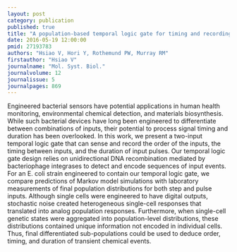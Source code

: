 ```yaml
---
layout: post
category: publication
published: true
title: "A population-based temporal logic gate for timing and recording chemical events."
date: 2016-05-19 12:00:00
pmid: 27193783
authors: "Hsiao V, Hori Y, Rothemund PW, Murray RM"
firstauthor: "Hsiao V"
journalname: "Mol. Syst. Biol."
journalvolume: 12
journalissue: 5
journalpages: 869
---
```


Engineered bacterial sensors have potential applications in human health monitoring, environmental chemical detection, and materials biosynthesis. While such bacterial devices have long been engineered to differentiate between combinations of inputs, their potential to process signal timing and duration has been overlooked. In this work, we present a two-input temporal logic gate that can sense and record the order of the inputs, the timing between inputs, and the duration of input pulses. Our temporal logic gate design relies on unidirectional DNA recombination mediated by bacteriophage integrases to detect and encode sequences of input events. For an E. coli strain engineered to contain our temporal logic gate, we compare predictions of Markov model simulations with laboratory measurements of final population distributions for both step and pulse inputs. Although single cells were engineered to have digital outputs, stochastic noise created heterogeneous single-cell responses that translated into analog population responses. Furthermore, when single-cell genetic states were aggregated into population-level distributions, these distributions contained unique information not encoded in individual cells. Thus, final differentiated sub-populations could be used to deduce order, timing, and duration of transient chemical events.

